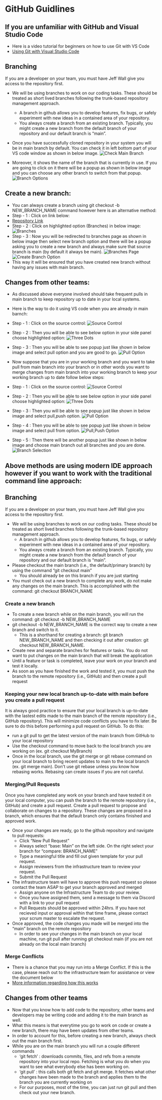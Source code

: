 # GitHub Guidlines

## If you are unfamiliar with GitHub and Visual Studio Code
* Here is a video tutorial for beginners on how to use Git with VS Code
* [Using Git with Visual Studio Code](https://youtu.be/i_23KUAEtUM?si=peF_blDt208dr8tu)

## Branching
If you are a developer on your team, you must have Jeff Wall give you access to the repository first.

* We will be using branches to work on our coding tasks. These should be treated as short lived branches following the trunk-based repository management approach.  
    - A branch in github allows you to develop features, fix bugs, or safely experiment with new ideas in a contained area of your repository. 
    - You always create a branch from an existing branch. Typically, you might create a new branch from the default branch of your repository and our default branch is “main”. 

* Once you have successfully cloned repository in your system you will be in main branch by default. You can check it in left bottom part of your VS code window as shown in below image.
![Check Main Branch](https://github.com/jeffreywallphd/AutoProphet/blob/Dco_Update/documentation/images/check_branch.png)
* Moreover, it shows the name of the branch that is currently in use. If you are going to click on it there will be a popup as shown in below image and you can choose any other branch to switch from that popup.
![Branch Options](https://github.com/jeffreywallphd/AutoProphet/blob/Dco_Update/documentation/images/branch_options.png)

## Create a new branch:
* You can always create a branch using git checkout -b  NEW_BRANCH_NAME command however here is an alternative method:
* Step - 1 : Click on link below:
* [Repository Link](https://github.com/jeffreywallphd/AutoProphet)
* Step - 2 : Click on highlighted option (Branches) in below image:
![Branches](https://github.com/jeffreywallphd/AutoProphet/blob/Dco_Update/documentation/images/branches.png)
* Step - 3 : Now you will be redirected to branches page as shown in below image then select new branch option and there will be a popup asking you to create a new branch and always make sure that source branch is main (by default it always be main).
![Branches Page](https://github.com/jeffreywallphd/AutoProphet/blob/Dco_Update/documentation/images/branches_page.png)
![Create Branch Option](https://github.com/jeffreywallphd/AutoProphet/blob/Dco_Update/documentation/images/create_branch.png)   
* This way it will be ensured that you have created new branch without having any issues with main branch. 

## Changes from other teams:
* As discussed above everyone involved should take frequent pulls in main branch to keep repository up to date in your local systems.

* Here is the way to do it using VS code when you are already in main barnch:
* Step - 1 : Click on the source control:
![Source Control](https://github.com/jeffreywallphd/AutoProphet/blob/Dco_Update/documentation/images/Source_control.png)
* Step - 2 : Then you will be able to see below option in your side panel choose highlighted option:
![Three Dots](https://github.com/jeffreywallphd/AutoProphet/blob/Dco_Update/documentation/images/three_dots.png)  
* Step - 3 : Then you will be able to see popup just like shown in below image and select pull option and you are good to go.
![Pull Option](https://github.com/jeffreywallphd/AutoProphet/blob/Dco_Update/documentation/images/pull.png)

* Now suppose that you are in your working branch and you want to take pull from main branch into your branch or in other words you want to merge changes from main branch into your working branch to keep your working branch up to date follow below steps:
* Step - 1 : Click on the source control:
![Source Control](https://github.com/jeffreywallphd/AutoProphet/blob/Dco_Update/documentation/images/Source_control.png)
* Step - 2 : Then you will be able to see below option in your side panel choose highlighted option:
![Three Dots](https://github.com/jeffreywallphd/AutoProphet/blob/Dco_Update/documentation/images/three_dots.png)  
* Step - 3 : Then you will be able to see popup just like shown in below image and select pull,push option.
![Pull Option](https://github.com/jeffreywallphd/AutoProphet/blob/Dco_Update/documentation/images/pull.png)
* Step - 4 : Then you will be able to see popup just like shown in below image and select pull from option.
![Pull,Push Option](https://github.com/jeffreywallphd/AutoProphet/blob/Dco_Update/documentation/images/pull_from.png)
* Step - 5 : Then there will be another popup just like shown in below image and choose main branch out all branches and you are done.
![Branch Selection](https://github.com/jeffreywallphd/AutoProphet/blob/Dco_Update/documentation/images/branch_select.png)

## Above methods are using modern IDE approach however if you want to work with the traditional command line approach:
## Branching
If you are a developer on your team, you must have Jeff Wall give you access to the repository first.

* We will be using branches to work on our coding tasks. These should be treated as short lived branches following the trunk-based repository management approach.  
    - A branch in github allows you to develop features, fix bugs, or safely experiment with new ideas in a contained area of your repository. 
    - You always create a branch from an existing branch. Typically, you might create a new branch from the default branch of your repository and our default branch is “main”. 
* Please checkout the main branch (i.e., the default/primary branch) by using the command “git checkout main” 
    - You should already be on this branch if you are just starting
* You must check out a new branch to complete any work, do not make any changes on the main branch. This is accomplished with the command: git checkout BRANCH_NAME 
### Create a new branch 
* To create a new branch while on the main branch, you will run the command: git checkout -b  NEW_BRANCH_NAME
* git checkout -b NEW_BRANCH_NAME is the correct way to create a new branch and switch to it. 
    - This is a shorthand for creating a branch: git branch NEW_BRANCH_NAME and then checking it out after creation: git checkout NEW_BRANCH_NAME.
* Create new and separate branches for features or tasks. You do not want to put changes on the main branch that will break the application
* Until a feature or task is completed, leave your work on your branch and test it locally.
* As soon as you have finished the work and tested it, you must push the branch to the remote repository (i.e., GitHub) and then create a pull request

### Keeping your new local branch up-to-date with main before you create a pull request
It is always good practice to ensure that your local branch is up-to-date with the lastest edits made to the main branch of the remote repository (i.e., GitHub repository). This will minimize code conflicts you have to fix later. Be sure to do this before performing a pull request on GitHub. To do this:
* run a git pull to get the latest version of the main branch from GitHub to your local repository
* Use the checkout command to move back to the local branch you are working on (ex. git checkout MyBranch)
* Once in the local branch, use the git merge or git rebase command on your local branch to bring recent updates to main to the local branch (ex. git merge main). Don't use git rebase unless you know how rebasing works. Rebasing can create issues if you are not careful.

### Merging/Pull Requests
Once you have completed any work on your branch and have tested it on your local computer, you can push the branch to the remote repository (i.e., GitHub) and create a pull request. Create a pull request to propose and collaborate on changes to a repository. These changes are proposed in a branch, which ensures that the default branch only contains finished and approved work.
* Once your changes are ready, go to the github repository and navigate to pull requests: 
    - Click “New Pull Request”
    - Always select “base: Main” on the left side.  On the right select your branch for “compare: BRANCH_NAME”
    - Type a meaningful title and fill out given template for your pull request.
    - Assign reviewers from the infrastructure team to review your request.
    - Submit the Pull Request
* The infrastructure team will have to approve this push request so please contact the team ASAP to get your branch approved and merged
    - Assign anyone on the Infrastructure Team to do your review. 
    - Once you have assigned them, send a message to them via Discord with a link to your pull request
    - Pull Requests should be approved within 24hrs. If you have not recieved input or approval within that time frame, please contact your scrum master to escalate the request.
* Once approved, the code changes you made will be merged into the “main” branch on the remote repository
    - In order to see your changes in the main branch on your local machine, run git pull after running git checkout main (if you are not already on the local main branch)
### Merge Conflicts
* There is a chance that you may run into a Merge Conflict. If this is the case, please reach out to the infrastructure team for assistance or view the document below
* [More information regarding how this works](https://docs.github.com/en/pull-requests/collaborating-with-pull-requests/proposing-changes-to-your-work-with-pull-requests/creating-a-pull-request)

## Changes from other teams
* Now that you know how to add code to the repository, other teams and developers may be writing code and adding it to the main branch as well. 
* What this means is that everytime you go to work on code or create a new branch, there may have been updates from other teams. 
* In order to account for this, before creating a new branch, always check out the main branch first. 
* While you are on the main branch you will run a couple different commands
    - ‘git fetch’ : downloads commits, files, and refs from a remote repository into your local repo. Fetching is what you do when you want to see what everybody else has been working on.
    - ‘git pull’ : this calls both git fetch and git merge. It fetches what other changes have been made to the branch and applies them to the branch you are currently working on
    - For our purposes, most of the time, you can just run git pull and then check out your new branch. 





 